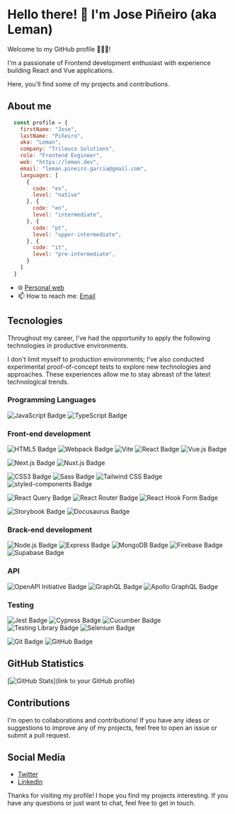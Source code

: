 # Hello there! 👋 I'm Jose Piñeiro (aka Leman)

Welcome to my GitHub profile 👨🏻‍💻!

I'm a passionate of Frontend development enthusiast with experience building React and Vue applications.

Here, you'll find some of my projects and contributions.


## About me
  ```javascript
    const profile = {
      firstName: "Jose",
      lastName: "Piñeiro",
      aka: "Leman",
      company: "Trileuco Solutions",
      role: "Frontend Engineer",
      web: "https://leman.dev",
      email: "leman.pineiro.garcia@gmail.com",
      languages: [
        {
          code: "es",
          level: "native"
        }, {
          code: "en",
          level: "intermediate",
        }, {
          code: "pt",
          level: "upper-intermediate",
        }, {
          code: "it",
          level: "pre-intermediate",
        }
      ]
    }
  ```

- 🌐 [Personal web](https://leman.dev)
- 📫 How to reach me: [Email](leman.pineiro.garcia@gmail.com)

## Tecnologies


Throughout my career, I've had the opportunity to apply the following technologies in productive environments.

I don't limit myself to production environments; I've also conducted experimental proof-of-concept tests to explore new technologies and approaches. These experiences allow me to stay abreast of the latest technological trends.

### Programming Languages
![JavaScript Badge](https://img.shields.io/badge/JavaScript-F7DF1E?logo=javascript&logoColor=000&style=for-the-badge)
![TypeScript Badge](https://img.shields.io/badge/TypeScript-3178C6?logo=typescript&logoColor=fff&style=for-the-badge)


### Front-end development
![HTML5 Badge](https://img.shields.io/badge/HTML5-E34F26?logo=html5&logoColor=fff&style=for-the-badge)
![Webpack Badge](https://img.shields.io/badge/Webpack-8DD6F9?logo=webpack&logoColor=000&style=for-the-badge)
![Vite](https://img.shields.io/badge/vite-%23646CFF.svg?style=for-the-badge&logo=vite&logoColor=white)
![React Badge](https://img.shields.io/badge/React-61DAFB?logo=react&logoColor=000&style=for-the-badge)
![Vue.js Badge](https://img.shields.io/badge/Vue.js-4FC08D?logo=vuedotjs&logoColor=fff&style=for-the-badge)

![Next.js Badge](https://img.shields.io/badge/Next.js-000?logo=nextdotjs&logoColor=fff&style=for-the-badge)
![Nuxt.js Badge](https://img.shields.io/badge/Nuxt.js-00DC82?logo=nuxtdotjs&logoColor=fff&style=for-the-badge)

![CSS3 Badge](https://img.shields.io/badge/CSS3-1572B6?logo=css3&logoColor=fff&style=for-the-badge)
![Sass Badge](https://img.shields.io/badge/Sass-C69?logo=sass&logoColor=fff&style=for-the-badge)
![Tailwind CSS Badge](https://img.shields.io/badge/Tailwind%20CSS-06B6D4?logo=tailwindcss&logoColor=fff&style=for-the-badge)
![styled-components Badge](https://img.shields.io/badge/styled--components-DB7093?logo=styledcomponents&logoColor=fff&style=for-the-badge)

![React Query Badge](https://img.shields.io/badge/React%20Query-FF4154?logo=reactquery&logoColor=fff&style=for-the-badge)
![React Router Badge](https://img.shields.io/badge/React%20Router-CA4245?logo=reactrouter&logoColor=fff&style=for-the-badge)
![React Hook Form Badge](https://img.shields.io/badge/React%20Hook%20Form-EC5990?logo=reacthookform&logoColor=fff&style=for-the-badge)

![Storybook Badge](https://img.shields.io/badge/Storybook-FF4785?logo=storybook&logoColor=fff&style=for-the-badge)
![Docusaurus Badge](https://img.shields.io/badge/Docusaurus-3ECC5F?logo=docusaurus&logoColor=fff&style=for-the-badge)

### Brack-end development
![Node.js Badge](https://img.shields.io/badge/Node.js-393?logo=nodedotjs&logoColor=fff&style=for-the-badge)
![Express Badge](https://img.shields.io/badge/Express-000?logo=express&logoColor=fff&style=for-the-badge)
![MongoDB Badge](https://img.shields.io/badge/MongoDB-47A248?logo=mongodb&logoColor=fff&style=for-the-badge)
![Firebase Badge](https://img.shields.io/badge/Firebase-FFCA28?logo=firebase&logoColor=000&style=for-the-badge)
![Supabase Badge](https://img.shields.io/badge/Supabase-3FCF8E?logo=supabase&logoColor=fff&style=for-the-badge)

### API
![OpenAPI Initiative Badge](https://img.shields.io/badge/OpenAPI%20Initiative-6BA539?logo=openapiinitiative&logoColor=fff&style=for-the-badge)
![GraphQL Badge](https://img.shields.io/badge/GraphQL-E10098?logo=graphql&logoColor=fff&style=for-the-badge)
![Apollo GraphQL Badge](https://img.shields.io/badge/Apollo%20GraphQL-311C87?logo=apollographql&logoColor=fff&style=for-the-badge)

### Testing
![Jest Badge](https://img.shields.io/badge/Jest-C21325?logo=jest&logoColor=fff&style=for-the-badge)
![Cypress Badge](https://img.shields.io/badge/Cypress-69D3A7?logo=cypress&logoColor=fff&style=for-the-badge)
![Cucumber Badge](https://img.shields.io/badge/Cucumber-23D96C?logo=cucumber&logoColor=fff&style=for-the-badge)
![Testing Library Badge](https://img.shields.io/badge/Testing%20Library-E33332?logo=testinglibrary&logoColor=fff&style=for-the-badge)
![Selenium Badge](https://img.shields.io/badge/Selenium-43B02A?logo=selenium&logoColor=fff&style=for-the-badge)

![Git Badge](https://img.shields.io/badge/Git-F05032?logo=git&logoColor=fff&style=for-the-badge)
![GitHub Badge](https://img.shields.io/badge/GitHub-181717?logo=github&logoColor=fff&style=for-the-badge)

## GitHub Statistics

[![GitHub Stats](https://github-readme-stats.vercel.app/api?username=josempineiro&show_icons=true&theme=dark)](link to your GitHub profile)

## Contributions

I'm open to collaborations and contributions! If you have any ideas or suggestions to improve any of my projects, feel free to open an issue or submit a pull request.

## Social Media

- [Twitter](https://x.com/navylemux)
- [LinkedIn](https://www.linkedin.com/in/josempineiro/)

Thanks for visiting my profile! I hope you find my projects interesting. If you have any questions or just want to chat, feel free to get in touch.

